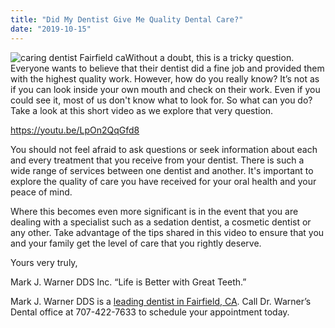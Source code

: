 ```yaml
---
title: "Did My Dentist Give Me Quality Dental Care?"
date: "2019-10-15"
---
```


![caring dentist Fairfield ca](/images/caring-dentist-fairfield-ca-1024x681.jpeg)Without a doubt, this is a tricky question. Everyone wants to believe that their dentist did a fine job and provided them with the highest quality work. However, how do you really know? It’s not as if you can look inside your own mouth and check on their work. Even if you could see it, most of us don't know what to look for. So what can you do? Take a look at this short video as we explore that very question.

https://youtu.be/LpOn2QqGfd8

You should not feel afraid to ask questions or seek information about each and every treatment that you receive from your dentist. There is such a wide range of services between one dentist and another. It's important to explore the quality of care you have received for your oral health and your peace of mind.

Where this becomes even more significant is in the event that you are dealing with a specialist such as a sedation dentist, a cosmetic dentist or any other. Take advantage of the tips shared in this video to ensure that you and your family get the level of care that you rightly deserve.

Yours very truly,

Mark J. Warner DDS Inc. “Life is Better with Great Teeth.”

Mark J. Warner DDS is a [leading dentist in Fairfield, CA](https://www.dentistfairfieldca.com/about-us/). Call Dr. Warner’s Dental office at 707-422-7633 to schedule your appointment today.

